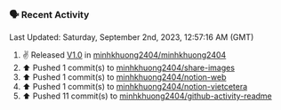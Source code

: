 ### 🗣 Recent Activity

<!--RECENT_ACTIVITY:last_update-->
Last Updated: Saturday, September 2nd, 2023, 12:57:16 AM (GMT)
<!--RECENT_ACTIVITY:last_update_end-->
<!--RECENT_ACTIVITY:start-->
1. ✌️ Released [V1.0](https://github.com/minhkhuong2404/minhkhuong2404/releases/tag/V1.0) in [minhkhuong2404/minhkhuong2404](https://github.com/minhkhuong2404/minhkhuong2404)<br>
2. ⬆️ Pushed 1 commit(s) to [minhkhuong2404/share-images](https://github.com/minhkhuong2404/share-images)<br>
3. ⬆️ Pushed 1 commit(s) to [minhkhuong2404/notion-web](https://github.com/minhkhuong2404/notion-web)<br>
4. ⬆️ Pushed 1 commit(s) to [minhkhuong2404/notion-vietcetera](https://github.com/minhkhuong2404/notion-vietcetera)<br>
5. ⬆️ Pushed 11 commit(s) to [minhkhuong2404/github-activity-readme](https://github.com/minhkhuong2404/github-activity-readme)<br>
<!--RECENT_ACTIVITY:end-->
